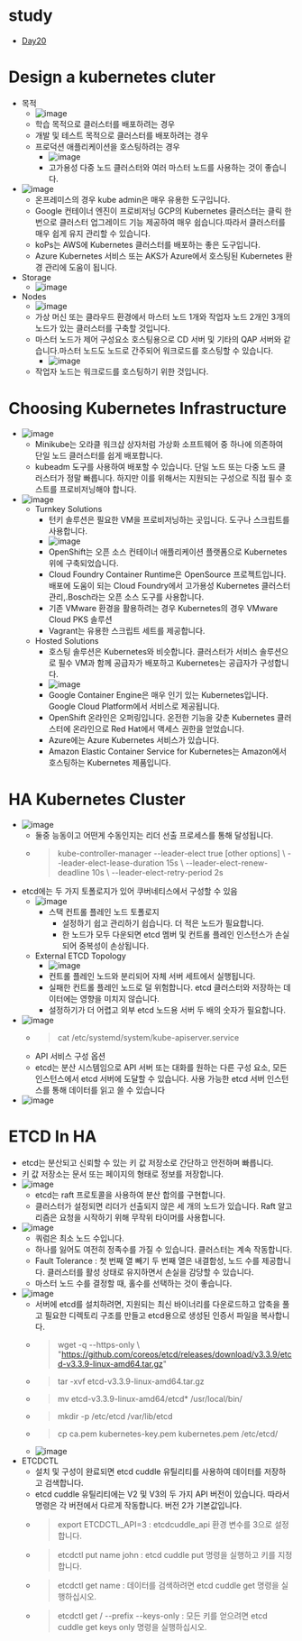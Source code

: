 # study
- [Day20](#design-a-kubernetes-cluter)<br>

# Design a kubernetes cluter
- 목적
  - ![image](https://user-images.githubusercontent.com/47103479/214866985-7169b3c1-5a00-410e-a379-0936d5019ed8.png)
  - 학습 목적으로 클러스터를 배포하려는 경우
  - 개발 및 테스트 목적으로 클러스터를 배포하려는 경우 
  - 프로덕션 애플리케이션을 호스팅하려는 경우 
    - ![image](https://user-images.githubusercontent.com/47103479/214867342-c294f137-1755-4e84-8bdd-ed641c934760.png)
    - 고가용성 다중 노드 클러스터와 여러 마스터 노드를 사용하는 것이 좋습니다.
- ![image](https://user-images.githubusercontent.com/47103479/214867812-883dd4e6-f105-4a5c-b47a-3a13577cf9ba.png)
  - 온프레미스의 경우 kube admin은 매우 유용한 도구입니다.
  - Google 컨테이너 엔진이 프로비저닝 GCP의 Kubernetes 클러스터는 클릭 한 번으로 클러스터 업그레이드 기능 제공하여 매우 쉽습니다.따라서 클러스터를 매우 쉽게 유지 관리할 수 있습니다.
  - koPs는 AWS에 Kubernetes 클러스터를 배포하는 좋은 도구입니다.
  - Azure Kubernetes 서비스 또는 AKS가 Azure에서 호스팅된 Kubernetes 환경 관리에 도움이 됩니다.
- Storage
  - ![image](https://user-images.githubusercontent.com/47103479/214867964-1e113334-91a3-4639-ab8a-8d5ea2fa731d.png)
- Nodes
  - ![image](https://user-images.githubusercontent.com/47103479/214868040-74e88629-ee9a-47f7-a3ec-8d2fc7b9c292.png)
  - 가상 머신 또는 클라우드 환경에서 마스터 노드 1개와 작업자 노드 2개인 3개의 노드가 있는 클러스터를 구축할 것입니다.
  - 마스터 노드가 제어 구성요소 호스팅용으로 CD 서버 및 기타의 QAP 서버와 같습니다.마스터 노드도 노드로 간주되어 워크로드를 호스팅할 수 있습니다.
    - ![image](https://user-images.githubusercontent.com/47103479/214868725-059d9c4b-a609-4630-8554-bd32de909c60.png)
  - 작업자 노드는 워크로드를 호스팅하기 위한 것입니다.

# Choosing Kubernetes Infrastructure
- ![image](https://user-images.githubusercontent.com/47103479/215083376-37ded4e4-9f47-4023-a4f0-ab6993e67162.png)
  - Minikube는 오라클 워크샵 상자처럼 가상화 소프트웨어 중 하나에 의존하여 단일 노드 클러스터를 쉽게 배포합니다.
  - kubeadm 도구를 사용하여 배포할 수 있습니다. 단일 노드 또는 다중 노드 클러스터가 정말 빠릅니다. 하지만 이를 위해서는 지원되는 구성으로 직접 필수 호스트를 프로비저닝해야 합니다.
- ![image](https://user-images.githubusercontent.com/47103479/215083911-bfbde812-504c-4f43-8a07-c20c59822292.png)
  - Turnkey Solutions
    - 턴키 솔루션은 필요한 VM을 프로비저닝하는 곳입니다. 도구나 스크립트를 사용합니다.
    - ![image](https://user-images.githubusercontent.com/47103479/215084017-417cb39a-ec96-43b4-b2c6-dbc23625a2a4.png)
    - OpenShift는 오픈 소스 컨테이너 애플리케이션 플랫폼으로 Kubernetes 위에 구축되었습니다.
    - Cloud Foundry Container Runtime은 OpenSource 프로젝트입니다. 배포에 도움이 되는 Cloud Foundry에서 고가용성 Kubernetes 클러스터 관리,.Bosch라는 오픈 소스 도구를 사용합니다.
    - 기존 VMware 환경을 활용하려는 경우 Kubernetes의 경우 VMware Cloud PKS 솔루션
    - Vagrant는 유용한 스크립트 세트를 제공합니다.
  - Hosted Solutions
    - 호스팅 솔루션은 Kubernetes와 비슷합니다. 클러스터가 서비스 솔루션으로 필수 VM과 함께 공급자가 배포하고 Kubernetes는 공급자가 구성합니다.
    - ![image](https://user-images.githubusercontent.com/47103479/215084416-b6f82ded-5375-48c9-bf5b-56f610bc6bbe.png)
    - Google Container Engine은 매우 인기 있는 Kubernetes입니다. Google Cloud Platform에서 서비스로 제공됩니다.
    - OpenShift 온라인은 오퍼링입니다. 온전한 기능을 갖춘 Kubernetes 클러스터에 온라인으로 Red Hat에서 액세스 권한을 얻었습니다.
    - Azure에는 Azure Kubernetes 서비스가 있습니다. 
    - Amazon Elastic Container Service for Kubernetes는 Amazon에서 호스팅하는 Kubernetes 제품입니다.

# HA Kubernetes Cluster 
- ![image](https://user-images.githubusercontent.com/47103479/215087424-21809769-b9d4-4b71-a75a-db0806528f09.png)
  - 둘중 능동이고 어떤게 수동인지는 리더 선출 프로세스를 통해 달성됩니다.
  - > kube-controller-manager --leader-elect true [other options] \ --leader-elect-lease-duration 15s \ --leader-elect-renew-deadline 10s \ --leader-elect-retry-period 2s
- etcd에는 두 가지 토폴로지가 있어 쿠버네티스에서 구성할 수 있음 
  - ![image](https://user-images.githubusercontent.com/47103479/215088038-075d5e4f-b499-4b76-925c-99d2237c0c85.png)
    - 스택 컨트롤 플레인 노드 토폴로지
      - 설정하기 쉽고 관리하기 쉽습니다. 더 적은 노드가 필요합니다.
      - 한 노드가 모두 다운되면 etcd 멤버 및 컨트롤 플레인 인스턴스가 손실되어 중복성이 손상됩니다.
  - External ETCD Topology
      - ![image](https://user-images.githubusercontent.com/47103479/215088092-da63a167-461b-468d-8360-15c65ec8a577.png)
      - 컨트롤 플레인 노드와 분리되어 자체 서버 세트에서 실행됩니다.
      - 실패한 컨트롤 플레인 노드로 덜 위험합니다. etcd 클러스터와 저장하는 데이터에는 영향을 미치지 않습니다.
      - 설정하기가 더 어렵고 외부 etcd 노드용 서버 두 배의 숫자가 필요합니다.
- ![image](https://user-images.githubusercontent.com/47103479/215088510-d55da752-5877-4931-8588-9205786cf2ed.png)
  - > cat /etc/systemd/system/kube-apiserver.service
  - API 서비스 구성 옵션 
  - etcd는 분산 시스템임으로 API 서버 또는 대화를 원하는 다른 구성 요소, 모든 인스턴스에서 etcd 서버에 도달할 수 있습니다. 사용 가능한 etcd 서버 인스턴스를 통해 데이터를 읽고 쓸 수 있습니다
- ![image](https://user-images.githubusercontent.com/47103479/215088582-413e18e4-4c1a-48f9-b2ef-37ce9829cc2e.png)

# ETCD In HA 
- etcd는 분산되고 신뢰할 수 있는 키 값 저장소로 간단하고 안전하며 빠릅니다.
- 키 값 저장소는 문서 또는 페이지의 형태로 정보를 저장합니다.
- ![image](https://user-images.githubusercontent.com/47103479/215089948-15979ec8-4630-468e-8287-4b0aff605c08.png)
  - etcd는 raft 프로토콜을 사용하여 분산 합의를 구현합니다.
  - 클러스터가 설정되면 리더가 선출되지 않은 세 개의 노드가 있습니다. Raft 알고리즘은 요청을 시작하기 위해 무작위 타이머를 사용합니다.
- ![image](https://user-images.githubusercontent.com/47103479/215090073-c07da760-6433-4b73-be5e-4d3677b54dab.png)
  - 쿼럼은 최소 노드 수입니다.
  - 하나를 잃어도 여전히 정족수를 가질 수 있습니다. 클러스터는 계속 작동합니다.
  - Fault Tolerance : 첫 번째 열 빼기 두 번째 열은 내결함성, 노드 수를 제공합니다. 클러스터를 활성 상태로 유지하면서 손실을 감당할 수 있습니다.
  - 마스터 노드 수를 결정할 때, 홀수를 선택하는 것이 좋습니다.
- ![image](https://user-images.githubusercontent.com/47103479/215090704-523a4921-a0f1-4f2f-94ae-211830b21d9f.png)
  - 서버에 etcd를 설치하려면, 지원되는 최신 바이너리를 다운로드하고 압축을 풀고 필요한 디렉토리 구조를 만들고 etcd용으로 생성된 인증서 파일을 복사합니다.
  - > wget -q --https-only \ "https://github.com/coreos/etcd/releases/download/v3.3.9/etcd-v3.3.9-linux-amd64.tar.gz"
  - > tar -xvf etcd-v3.3.9-linux-amd64.tar.gz
  - > mv etcd-v3.3.9-linux-amd64/etcd* /usr/local/bin/
  - > mkdir -p /etc/etcd /var/lib/etcd
  - > cp ca.pem kubernetes-key.pem kubernetes.pem /etc/etcd/
  - ![image](https://user-images.githubusercontent.com/47103479/215090809-0093bf67-e7ff-4ada-b7c9-b9edc174a99b.png)
- ETCDCTL
  - 설치 및 구성이 완료되면 etcd cuddle 유틸리티를 사용하여 데이터를 저장하고 검색합니다.
  - etcd cuddle 유틸리티에는 V2 및 V3의 두 가지 API 버전이 있습니다. 따라서 명령은 각 버전에서 다르게 작동합니다. 버전 2가 기본값입니다.
  - > export ETCDCTL_API=3 : etcdcuddle_api 환경 변수를 3으로 설정합니다.
  - > etcdctl put name john : etcd cuddle put 명령을 실행하고 키를 지정합니다.
  - > etcdctl get name : 데이터를 검색하려면 etcd cuddle get 명령을 실행하십시오.
  - > etcdctl get / --prefix --keys-only : 모든 키를 얻으려면 etcd cuddle get keys only 명령을 실행하십시오.
